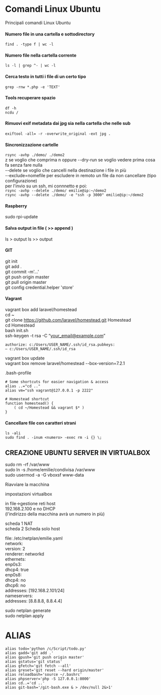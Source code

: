 # Comandi Linux Ubuntu
Principali comandi Linux Ubuntu

#### Numero file in una cartella e sottodirectory
``find . -type f | wc -l``

#### Numero file nella cartella corrente
``ls -l | grep ^- | wc -l``

#### Cerca testo in tutti i file di un certo tipo
``grep -rnw *.php -e 'TEXT'``

#### Tools recuperare spazio
``df -h``  
``ncdu /``  

#### Rimuovi exif metadata dai jpg sia nella cartella che nelle sub
``exiftool -all= -r -overwrite_original -ext jpg .``  

#### Sincronizzazione cartelle
``rsync -avhp ./demo/ ./demo2``  
z se voglio che comprima 
n oppure --dry-run se voglio vedere prima cosa fa senza fare nulla  
--delete se voglio che cancelli nella destinazione i file in più  
--exclude=nomefile per escludere in remoto un file da non cancellare (tipo configurazione)  
per l'invio su un ssh, mi connnetto e poi:  
``rsync -avhp --delete ./demo/ emilie@ip:~/demo2``  
``rsync -avhp --delete ./demo/ -e "ssh -p 3000" emilie@ip:~/demo2``   
  
#### Raspberry
sudo rpi-update
  
#### Salva output in file ( >> append )
ls > output
ls >> output

#### GIT
git init  
git add .  
git commit -m'...'  
git push origin master  
git pull origin master  
git config credential.helper 'store'  

#### Vagrant
vagrant box add laravel/homestead  
cd ~  
git clone https://github.com/laravel/homestead.git Homestead  
cd Homestead  
bash init.sh  
ssh-keygen -t rsa -C “your_email@example.com”  
```
authorize: c:/Users/USER_NAME/.ssh/id_rsa.pubkeys:  
— c:/Users/USER_NAME/.ssh/id_rsa  
```
vagrant box update  
vagrant box remove laravel/homestead --box-version=7.2.1   
  
.bash-profile
```  
# Some shortcuts for easier navigation & access  
alias ..="cd .."  
alias vm="ssh vagrant@127.0.0.1 -p 2222"  
  
# Homestead shortcut  
function homestead() {  
    ( cd ~/Homestead && vagrant $* )  
}    
```  
#### Cancellare file con caratteri strani
`ls -ali`  
`sudo find . -inum <numero> -exec rm -i {} \;`  


## CREAZIONE UBUNTU SERVER IN VIRTUALBOX
sudo rm -rf /var/www  
sudo ln -s /home/emilie/condivisa /var/www  
sudo usermod -a -G vboxsf www-data  
  
Riavviare la macchina  
  
impostazioni virtualbox  
  
in file->gestione reti host  
192.168.2.100 e no DHCP  
(l'indirizzo della macchina avrà un numero in più)  

scheda 1 NAT  
scheda 2 Scheda solo host   
  
file: /etc/netplan/emilie.yaml  
network:  
    version: 2  
    renderer: networkd  
    ethernets:  
        enp0s3:  
            dhcp4: true  
        enp0s8:  
            dhcp4: no  
            dhcp6: no  
            addresses: [192.168.2.101/24]  
            nameservers:   
                 addresses: [8.8.8.8, 8.8.4.4]  
                 
  
sudo netplan generate  
sudo netplan apply  

# ALIAS
```  
alias todo='python /c/Script/todo.py'
alias gadd='git add .'
alias gpush='git push origin master'
alias gstatus='git status'
alias gfetch='git fetch --all'
alias greset='git reset --hard origin/master'
alias reloadbash='source ~/.bashrc'
alias phpserver='php -S 127.0.0.1:8000'
alias cd..='cd ..'
alias git-bash='/git-bash.exe & > /dev/null 2&>1'
```  
